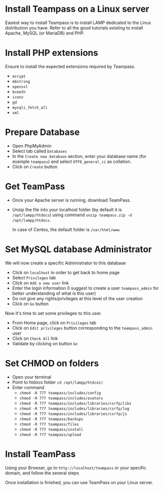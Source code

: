 #  Install Teampass on a Linux server

Easiest way to install Teampass is to install LAMP dedicated to the Linux distribution you have. Refer to all the good tutorials existing to install Apache, MySQL (or MariaDB) and PHP.

# Install PHP extensions

Ensure to install the expected extensions required by Teampass. 
* `mcrypt`
* `mbstring`
* `openssl`
* `bcmath`
* `iconv`
* `gd`
* `mysqli_fetch_all`
* `xml`

# Prepare Database

* Open PhpMyAdmin
* Select tab called `Databases`
* In the `Create new database` section, enter your database name (for example `teampass`) and select `UTF8_general_ci` as collation.
* Click on `Create` button

# Get TeamPass

* Once your Apache server is running, download TeamPass.
* Unzip the file into your localhost folder (by default it is `/opt/lampp/htdocs`) using command `unzip teampass.zip -d /opt/lampp/htdocs`.

	In case of Centos, the default folder is `/var/html/www`.


# Set MySQL database Administrator

We will now create a specific Administrator to this database

* Click on `localhost` in order to get back to home page
* Select `Privileges` tab
* Click on `Add a new user` link
* Enter the login information (I suggest to create a user `teampass_admin` for better understanding of what is this user)
* Do not give any rights/privileges at this level of the user creation
* Click on `Go` button

Now it's time to set some privileges to this user.

* From Home page, click on `Privileges` tab
* Click on `Edit privileges` button corresponding to the `teampass_admin` user
* Click on `Check All` link
* Validate by clicking on button `Go`

# Set CHMOD on folders

* Open your terminal
* Point to htdocs folder `cd /opt/lampp/htdcos)`
* Enter command 
	* `chmod -R 777 teampass/includes/config`
	* `chmod -R 777 teampass/includes/avatars`
	* `chmod -R 777 teampass/includes/libraries/csrfp/libs`
	* `chmod -R 777 teampass/includes/libraries/csrfp/log`
	* `chmod -R 777 teampass/includes/libraries/csrfp/js`
	* `chmod -R 777 teampass/backups`
	* `chmod -R 777 teampass/files`
	* `chmod -R 777 teampass/install`
	* `chmod -R 777 teampass/upload`

# Install TeamPass

Using your Browser, go to `http://localhost/teampass` or your specific domain, and follow the several steps 

Once installation is finished, you can use TeamPass on your Linux server.